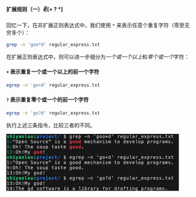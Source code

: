 #### 扩展规则（一）✌️[+ ? *]



回忆一下，在非扩展正则表达式中，我们使用 `*` 来表示任意个重复字符（零至无穷多个）：

```bash
grep -n 'goo*d' regular_express.txt
```

在扩展正则表达式中，则可以进一步细分为*一个或一个以上*和*零个或一个*字符：

#### `+` 表示重复一个或一个以上的前一个字符

```bash
egrep -n 'go+d' regular_express.txt
```

#### `?` 表示重复零个或一个的前一个字符

```bash
egrep -n 'go?d' regular_express.txt
```

执行上述三条指令，比较三者的不同。

![4-3-0](4.1拓展规则1.assets/8257533d9214ce18f0c46e4dcc15ae24-0.jpeg)